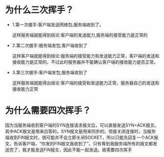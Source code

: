 # 为什么三次挥手？

- 1.第一次握手:客户端发送网络包,服务端收到了。

    这样服务端就能得到结论:客户端的发送能力,服务端的接受能力是正常的

- 2.第二次握手:服务端发包,客户端收到了

    这样客户端就能得到结论:服务端的接受能力和发送能力正常，客户端的发送和接收能力是正常的。不过此时服务器并不能确认客户端的接收能力是否正常。

- 3.第三次握手:客户端发包,服务端收到了

    这样服务端就能得出结论:客户端的接受和发送能力正常，服务器自己的发送和接收能力正常


# 为什么需要四次挥手？

因为当服务端收到客户端的SYN连接请求报文后，可以直接发送SYN+ACK报文。其中ACK报文是用来应答的，SYN报文是用来同步的。但是关闭连接时，当服务端收到FIN报文时，很可能并不会立即关闭SOCKET，所以只能先回复一个ACK报文，告诉客户端，“你发的FIN报文我收到了”。只有等到我服务端所有的报文都发送完了，我才能发送FIN报文，因此不能一起发送。故需要四次挥手
